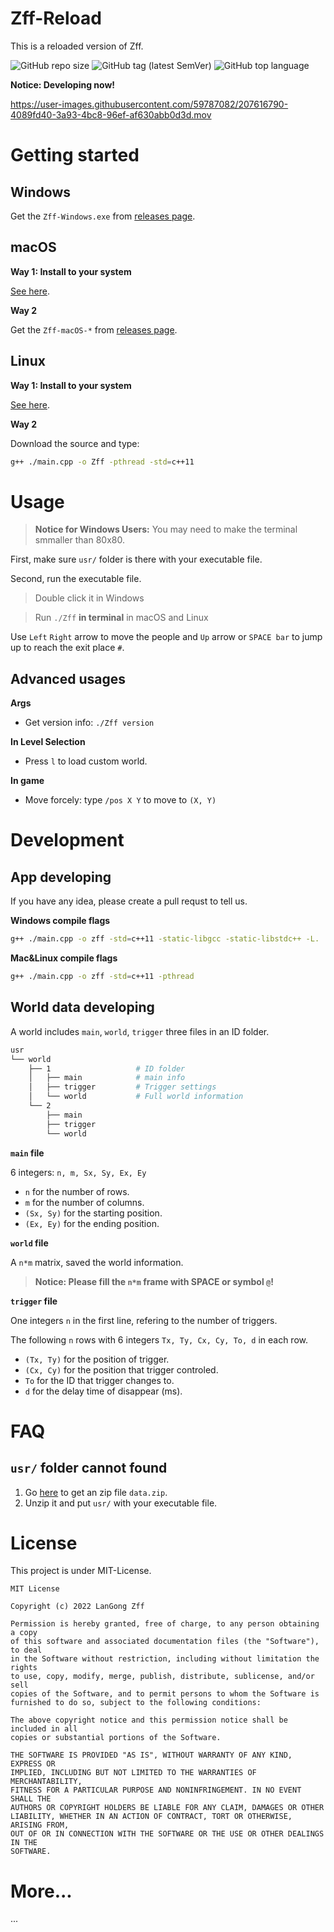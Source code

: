 # Zff-Reload

This is a reloaded version of Zff.

![GitHub repo size](https://img.shields.io/github/repo-size/ohzff/Zff-Reload?label=size&logo=github)  ![GitHub tag (latest SemVer)](https://img.shields.io/github/v/tag/ohzff/Zff-Reload)  ![GitHub top language](https://img.shields.io/github/languages/top/ohzff/Zff-Reload)

**Notice: Developing now!**

https://user-images.githubusercontent.com/59787082/207616790-4089fd40-3a93-4bc8-96ef-af630abb0d3d.mov

# Getting started

## Windows

Get the `Zff-Windows.exe` from [releases page](https://github.com/ohzff/Zff-Reload/releases).

## macOS

**Way 1: Install to your system**

[See here](https://github.com/ohzff/install/blob/main/README.md#zff-reload).

**Way 2**

Get the `Zff-macOS-*` from [releases page](https://github.com/ohzff/Zff-Reload/releases).

## Linux

**Way 1: Install to your system**

[See here](https://github.com/ohzff/install/blob/main/README.md#zff-reload).

**Way 2**

Download the source and type:

```bash
g++ ./main.cpp -o Zff -pthread -std=c++11
```

# Usage

> **Notice for Windows Users:** You may need to make the terminal smmaller than 80x80.

First, make sure `usr/` folder is there with your executable file.

Second, run the executable file.

> Double click it in Windows

> Run `./Zff` **in terminal** in macOS and Linux

Use `Left` `Right` arrow to move the people and `Up` arrow or `SPACE bar` to jump up to reach the exit place `#`.

## Advanced usages

**Args**

- Get version info: `./Zff version`

**In Level Selection**

- Press `l` to load custom world.

**In game**

- Move forcely: type `/pos X Y` to move to `(X, Y)`

# Development

## App developing

If you have any idea, please create a pull requst to tell us.

**Windows compile flags**

```bash
g++ ./main.cpp -o zff -std=c++11 -static-libgcc -static-libstdc++ -L.
```

**Mac&Linux compile flags**

```bash
g++ ./main.cpp -o zff -std=c++11 -pthread
```

## World data developing

A world includes `main`, `world`, `trigger` three files in an ID folder.

```bash
usr
└── world
    ├── 1                   # ID folder
    │   ├── main            # main info
    │   ├── trigger         # Trigger settings
    │   └── world           # Full world information
    └── 2
        ├── main
        ├── trigger
        └── world
```

**`main` file**

6 integers: `n, m, Sx, Sy, Ex, Ey`

- `n` for the number of rows.
- `m` for the number of columns.
- `(Sx, Sy)` for the starting position.
- `(Ex, Ey)` for the ending position.

**`world` file**

A `n*m` matrix, saved the world information.

> **Notice: Please fill the `n*m` frame with SPACE or symbol `@`!**

**`trigger` file**

One integers `n` in the first line, refering to the number of triggers.

The following `n` rows with 6 integers `Tx, Ty, Cx, Cy, To, d` in each row.

- `(Tx, Ty)` for the position of trigger.
- `(Cx, Cy)` for the position that trigger controled.
- `To` for the ID that trigger changes to.
- `d` for the delay time of disappear (ms).

# FAQ

## `usr/` folder cannot found

1. Go [here](https://github.com/ohzff/Zff-Reload/releases) to get an zip file `data.zip`.
2. Unzip it and put `usr/` with your executable file.

# License

This project is under MIT-License.

```
MIT License

Copyright (c) 2022 LanGong Zff

Permission is hereby granted, free of charge, to any person obtaining a copy
of this software and associated documentation files (the "Software"), to deal
in the Software without restriction, including without limitation the rights
to use, copy, modify, merge, publish, distribute, sublicense, and/or sell
copies of the Software, and to permit persons to whom the Software is
furnished to do so, subject to the following conditions:

The above copyright notice and this permission notice shall be included in all
copies or substantial portions of the Software.

THE SOFTWARE IS PROVIDED "AS IS", WITHOUT WARRANTY OF ANY KIND, EXPRESS OR
IMPLIED, INCLUDING BUT NOT LIMITED TO THE WARRANTIES OF MERCHANTABILITY,
FITNESS FOR A PARTICULAR PURPOSE AND NONINFRINGEMENT. IN NO EVENT SHALL THE
AUTHORS OR COPYRIGHT HOLDERS BE LIABLE FOR ANY CLAIM, DAMAGES OR OTHER
LIABILITY, WHETHER IN AN ACTION OF CONTRACT, TORT OR OTHERWISE, ARISING FROM,
OUT OF OR IN CONNECTION WITH THE SOFTWARE OR THE USE OR OTHER DEALINGS IN THE
SOFTWARE.
```

# More...

...
